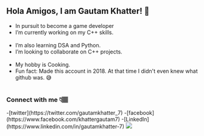 ## Hola Amigos, I am Gautam Khatter! 👋

 - In pursuit to become a game developer
 - I’m currently working on my C++ skills.
<br></br>
 - I’m also learning DSA and Python.
 - I’m looking to collaborate on C++ projects.
<br></br>
 - My hobby is Cooking.
 - Fun fact: Made this account in 2018. At that time I didn't even knew what github was. 😅
<br></br>
 <h3>Connect with me 👇🏽</h3>
-[twitter](https://twitter.com/gautamkhatter_7)
-[facebook](https://www.facebook.com/khattergautam7)
-[LinkedIn](https://www.linkedin.com/in/gautamkhatter-7)
<img src = ">ttps://github-readme-stats.vercel.app/api?username=gautam-07&&show_icons=true&title_color=d31336&icon_color=820f15&text_color=def4e4&bg_color=000000">
